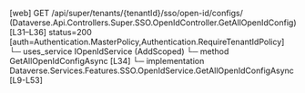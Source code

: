 [web] GET /api/super/tenants/{tenantId}/sso/open-id/configs/  (Dataverse.Api.Controllers.Super.SSO.OpenIdController.GetAllOpenIdConfig)  [L31–L36] status=200 [auth=Authentication.MasterPolicy,Authentication.RequireTenantIdPolicy]
  └─ uses_service IOpenIdService (AddScoped)
    └─ method GetAllOpenIdConfigAsync [L34]
      └─ implementation Dataverse.Services.Features.SSO.OpenIdService.GetAllOpenIdConfigAsync [L9-L53]

